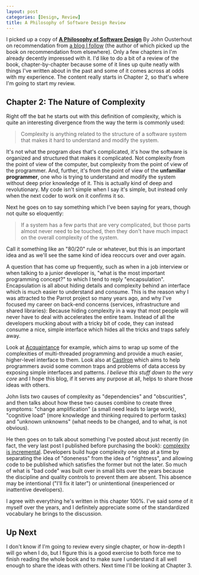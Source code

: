 ```yaml
---
layout: post
categories: [Design, Review]
title: A Philosophy of Software Design Review
---
```


I picked up a copy of **[A Philosophy of Software Design](https://www.amazon.com/Philosophy-Software-Design-John-Ousterhout/dp/1732102201)** By John Ousterhout on recommendation from [a blog I follow](https://lethain.com/notes-philosophy-software-design/) (the author of which picked up the book on recommendation from elsewhere). Only a few chapters in I'm already decently impressed with it. I'd like to do a bit of a review of the book, chapter-by-chapter because some of it lines up quite neatly with things I've written about in the past and some of it comes across at odds with my experience. The content really starts in Chapter 2, so that's where I'm going to start my review.

## Chapter 2: The Nature of Complexity

Right off the bat he starts out with this definition of complexity, which is quite an interesting divergence from the way the term is commonly used:

> Complexity is anything related to the structure of a software system that makes it hard to understand and modify the system.

It's not what the program *does* that's complicated, it's how the software is organized and structured that makes it complicated. Not complexity from the point of view of the computer, but complexity from the point of view of the programmer. And, further, it's from the point of view of the **unfamiliar programmer**, one who is trying to understand and modify the system without deep prior knowledge of it. This is actually kind of deep and revolutionary. My code isn't simple when I say it's simple, but instead only when the next coder to work on it confirms it so.

Next he goes on to say something which I've been saying for years, though not quite so eloquently:

> If a system has a few parts that are very complicated, but those parts almost never need to be touched, then they don't have much impact on the overall complexity of the system.

Call it something like an "80/20" rule or whatever, but this is an important idea and as we'll see the same kind of idea reoccurs over and over again.

A question that has come up frequently, such as when in a job interview or when talking to a junior developer is, "what is the most important programming concept?" to which I tend to reply "encapsulation". Encapsulation is all about hiding details and complexity behind an interface which is much easier to understand and consume. This is the reason why I was attracted to the Parrot project so many years ago, and why I've focused my career on back-end concerns (services, infrastructure and shared libraries): Because hiding complexity in a way that most people will never have to deal with accelerates the entire team. Instead of all the developers mucking about with a tricky bit of code, they can instead consume a nice, simple interface which hides all the tricks and traps safely away.

Look at [Acquaintance](https://whiteknight.github.io/Acquaintance/) for example, which aims to wrap up some of the complexities of multi-threaded programming and provide a much easier, higher-level interface to them. Look also at [CastIron](https://whiteknight.github.io/CastIron/) which aims to help programmers avoid some common traps and problems of data access by exposing simple interfaces and patterns. *I believe this stuff down to the very core* and I hope this blog, if it serves any purpose at all, helps to share those ideas with others.

John lists two causes of complexity as "dependencies" and "obscurities", and then talks about how these two causes combine to create three symptoms: "change amplification" (a small need leads to large work), "cognitive load" (more knowledge and thinking required to perform tasks) and "unknown unknowns" (what needs to be changed, and to what, is not obvious).

He then goes on to talk about something I've posted about just recently (in fact, the very last post I published before purchasing the book): [complexity is incremental](/2018/09/01/techdebt.html). Developers build huge complexity one step at a time by separating the idea of "doneness" from the idea of "rightness", and allowing code to be published which satisfies the former but not the later. So much of what is "bad code" was built over in small bits over the years because the discipline and quality controls to prevent them are absent. This absence may be intentional ("I'll fix it later") or unintentional (inexperienced or inattentive developers).

I agree with everything he's written in this chapter 100%. I've said some of it myself over the years, and I definitely appreciate some of the standardized vocabulary he brings to the discussion.

## Up Next

I don't know if I'm going to review every single chapter, or how in-depth I will go when I do, but I figure this is a good exercise to both force me to finish reading the whole book and to make sure I understand it all well enough to share the ideas with others. Next time I'll be looking at Chapter 3.